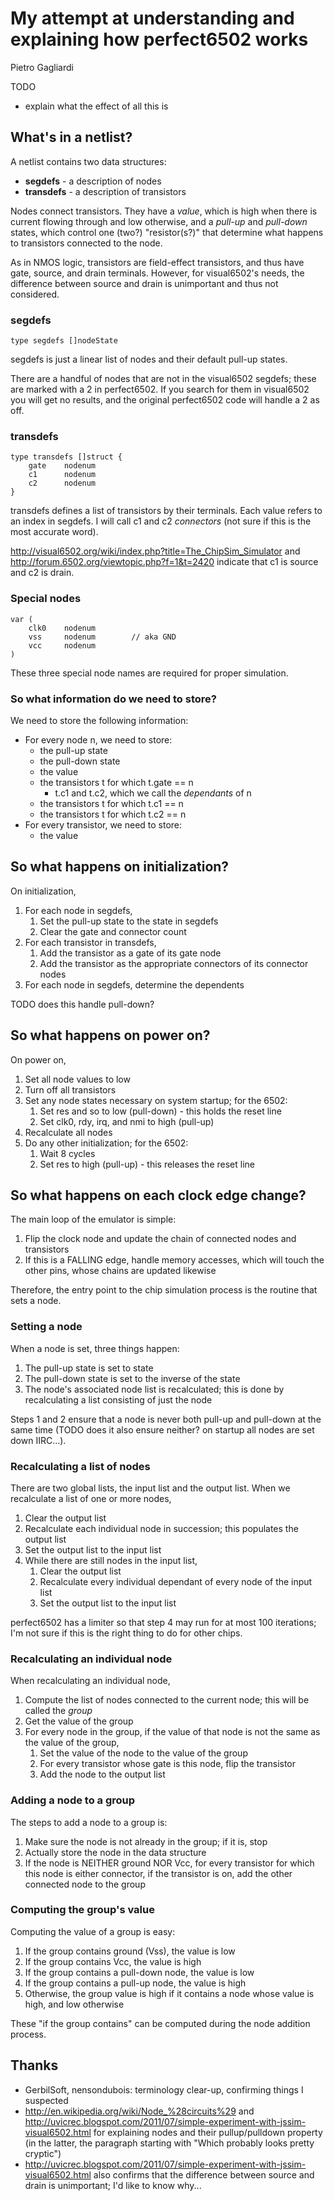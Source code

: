 <!-- 11 may 2013 -->
My attempt at understanding and explaining how perfect6502 works
======================
Pietro Gagliardi

TODO
- explain what the effect of all this is

## What's in a netlist?
A netlist contains two data structures:
- **segdefs** - a description of nodes
- **transdefs** - a description of transistors

Nodes connect transistors. They have a *value*, which is high when there is current flowing through and low otherwise, and a *pull-up* and *pull-down* states, which control one (two?) "resistor(s?)" that determine what happens to transistors connected to the node.

As in NMOS logic, transistors are field-effect transistors, and thus have gate, source, and drain terminals. However, for visual6502's needs, the difference between source and drain is unimportant and thus not considered.

### segdefs
```
type segdefs []nodeState
```
segdefs is just a linear list of nodes and their default pull-up states.

There are a handful of nodes that are not in the visual6502 segdefs; these are marked with a 2 in perfect6502. If you search for them in visual6502 you will get no results, and the original perfect6502 code will handle a 2 as off.

### transdefs
```
type transdefs []struct {
    gate    nodenum
    c1      nodenum
    c2      nodenum
}
```
transdefs defines a list of transistors by their terminals. Each value refers to an index in segdefs. I will call c1 and c2 *connectors* (not sure if this is the most accurate word).

http://visual6502.org/wiki/index.php?title=The_ChipSim_Simulator and http://forum.6502.org/viewtopic.php?f=1&t=2420 indicate that c1 is source and c2 is drain.

### Special nodes
```
var (
    clk0    nodenum
    vss     nodenum        // aka GND
    vcc     nodenum
)
```
These three special node names are required for proper simulation.

### So what information do we need to store?
We need to store the following information:

- For every node n, we need to store:
	- the pull-up state
	- the pull-down state
	- the value
	- the transistors t for which t.gate == n
		- t.c1 and t.c2, which we call the *dependants* of n
	- the transistors t for which t.c1 == n
	- the transistors t for which t.c2 == n
- For every transistor, we need to store:
	- the value

## So what happens on initialization?
On initialization,

1. For each node in segdefs,
	1. Set the pull-up state to the state in segdefs
	2. Clear the gate and connector count
2. For each transistor in transdefs,
	1. Add the transistor as a gate of its gate node
	2. Add the transistor as the appropriate connectors of its connector nodes
3. For each node in segdefs, determine the dependents

TODO does this handle pull-down?

## So what happens on power on?
On power on,

1. Set all node values to low
2. Turn off all transistors
3. Set any node states necessary on system startup; for the 6502:
	1. Set res and so to low (pull-down) - this holds the reset line
	2. Set clk0, rdy, irq, and nmi to high (pull-up)
4. Recalculate all nodes
5. Do any other initialization; for the 6502:
	1. Wait 8 cycles
	2. Set res to high (pull-up) - this releases the reset line

## So what happens on each clock edge change?
The main loop of the emulator is simple:

1. Flip the clock node and update the chain of connected nodes and transistors
2. If this is a FALLING edge, handle memory accesses, which will touch the other pins, whose chains are updated likewise

Therefore, the entry point to the chip simulation process is the routine that sets a node.

### Setting a node
When a node is set, three things happen:

1. The pull-up state is set to state
2. The pull-down state is set to the inverse of the state
3. The node's associated node list is recalculated; this is done by recalculating a list consisting of just the node

Steps 1 and 2 ensure that a node is never both pull-up and pull-down at the same time (TODO does it also ensure neither? on startup all nodes are set down IIRC...).

### Recalculating a list of nodes
There are two global lists, the input list and the output list. When we recalculate a list of one or more nodes,

1. Clear the output list
2. Recalculate each individual node in succession; this populates the output list
3. Set the output list to the input list
4. While there are still nodes in the input list,
	1. Clear the output list
	2. Recalculate every individual dependant of every node of the input list
	3. Set the output list to the input list

perfect6502 has a limiter so that step 4 may run for at most 100 iterations; I'm not sure if this is the right thing to do for other chips.

### Recalculating an individual node
When recalculating an individual node,

1. Compute the list of nodes connected to the current node; this will be called the *group*
2. Get the value of the group
3. For every node in the group, if the value of that node is not the same as the value of the group,
	1. Set the value of the node to the value of the group
	2. For every transistor whose gate is this node, flip the transistor
	3. Add the node to the output list

### Adding a node to a group
The steps to add a node to a group is:

1. Make sure the node is not already in the group; if it is, stop
2. Actually store the node in the data structure
3. If the node is NEITHER ground NOR Vcc, for every transistor for which this node is either connector, if the transistor is on, add the other connected node to the group

### Computing the group's value
Computing the value of a group is easy:

1. If the group contains ground (Vss), the value is low
2. If the group contains Vcc, the value is high
3. If the group contains a pull-down node, the value is low
4. If the group contains a pull-up node, the value is high
5. Otherwise, the group value is high if it contains a node whose value is high, and low otherwise

These "if the group contains" can be computed during the node addition process.

## Thanks
- GerbilSoft, nensondubois: terminology clear-up, confirming things I suspected
- http://en.wikipedia.org/wiki/Node_%28circuits%29 and http://uvicrec.blogspot.com/2011/07/simple-experiment-with-jssim-visual6502.html for explaining nodes and their pullup/pulldown property (in the latter, the paragraph starting with "Which probably looks pretty cryptic")
- http://uvicrec.blogspot.com/2011/07/simple-experiment-with-jssim-visual6502.html also confirms that the difference between source and drain is unimportant; I'd like to know why...
